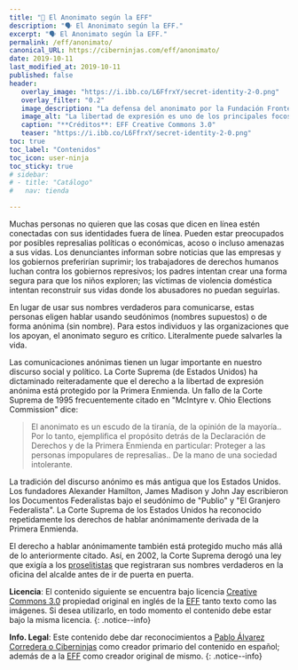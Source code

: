```yaml
---
title: "📢 El Anonimato según la EFF"
description: "🗣 El Anonimato según la EFF."
excerpt: "🗣 El Anonimato según la EFF."
permalink: /eff/anonimato/
canonical_URL: https://ciberninjas.com/eff/anonimato/
date: 2019-10-11
last_modified_at: 2019-10-11
published: false
header:
   overlay_image: "https://i.ibb.co/L6FfrxY/secret-identity-2-0.png"
   overlay_filter: "0.2"
   image_description: "La defensa del anonimato por la Fundación Frontera Electrónica \ Visto en Ciberninjas"
   image_alt: "La libertad de expresión es uno de los principales focos de preocupación dentro de la Fundación Frontera Electrónica \ Visto en Ciberninjas"
   caption: "**Créditos**: EFF Creative Commons 3.0"
   teaser: "https://i.ibb.co/L6FfrxY/secret-identity-2-0.png"
toc: true
toc_label: "Contenidos"
toc_icon: user-ninja
toc_sticky: true
# sidebar:
# - title: "Catálogo"
#   nav: tienda

---
```


Muchas personas no quieren que las cosas que dicen en línea estén conectadas con sus identidades fuera de línea. Pueden estar preocupados por posibles represalias políticas o económicas, acoso o incluso amenazas a sus vidas. Los denunciantes informan sobre noticias que las empresas y los gobiernos preferirían suprimir; los trabajadores de derechos humanos luchan contra los gobiernos represivos; los padres intentan crear una forma segura para que los niños exploren; las víctimas de violencia doméstica intentan reconstruir sus vidas donde los abusadores no puedan seguirlas.

En lugar de usar sus nombres verdaderos para comunicarse, estas personas eligen hablar usando seudónimos (nombres supuestos) o de forma anónima (sin nombre). Para estos individuos y las organizaciones que los apoyan, el anonimato seguro es crítico. Literalmente puede salvarles la vida.

Las comunicaciones anónimas tienen un lugar importante en nuestro discurso social y político. La Corte Suprema (de Estados Unidos) ha dictaminado reiteradamente que el derecho a la libertad de expresión anónima está protegido por la Primera Enmienda. Un fallo de la Corte Suprema de 1995 frecuentemente citado en "McIntyre v. Ohio Elections Commission" dice:

> El anonimato es un escudo de la tiranía, de la opinión de la mayoría.. Por lo tanto, ejemplifica el propósito detrás de la Declaración de Derechos y de la Primera Enmienda en particular: Proteger a las personas impopulares de represalias.. De la mano de una sociedad intolerante.

La tradición del discurso anónimo es más antigua que los Estados Unidos. Los fundadores Alexander Hamilton, James Madison y John Jay escribieron los Documentos Federalistas bajo el seudónimo de "Publio" y "El Granjero Federalista". La Corte Suprema de los Estados Unidos ha reconocido repetidamente los derechos de hablar anónimamente derivada de la Primera Enmienda.

El derecho a hablar anónimamente también está protegido mucho más allá de lo anteriormente citado. Así, en 2002, la Corte Suprema derogó una ley que exigía a los [proselitistas](/glosario/proselitista/) que registraran sus nombres verdaderos en la oficina del alcalde antes de ir de puerta en puerta.

**Licencia**: El contenido siguiente se encuentra bajo licencia [Creative Commons 3.0](https://creativecommons.org/licenses/by-sa/3.0/deed.es) propiedad original en inglés de la [EFF](https://kutt.it/eff) tanto texto como las imágenes. Si desea utilizarlo, en todo momento el contenido debe estar bajo la misma licencia.
{: .notice--info}

**Info. Legal**: Este contenido debe dar reconocimientos a [Pablo Álvarez Corredera o Ciberninjas](https://kutt.it/ciberninjas) como creador primario del contenido en español; además de a la [EFF](https://kutt.it/eff) como creador original de mismo.
{: .notice--info}
